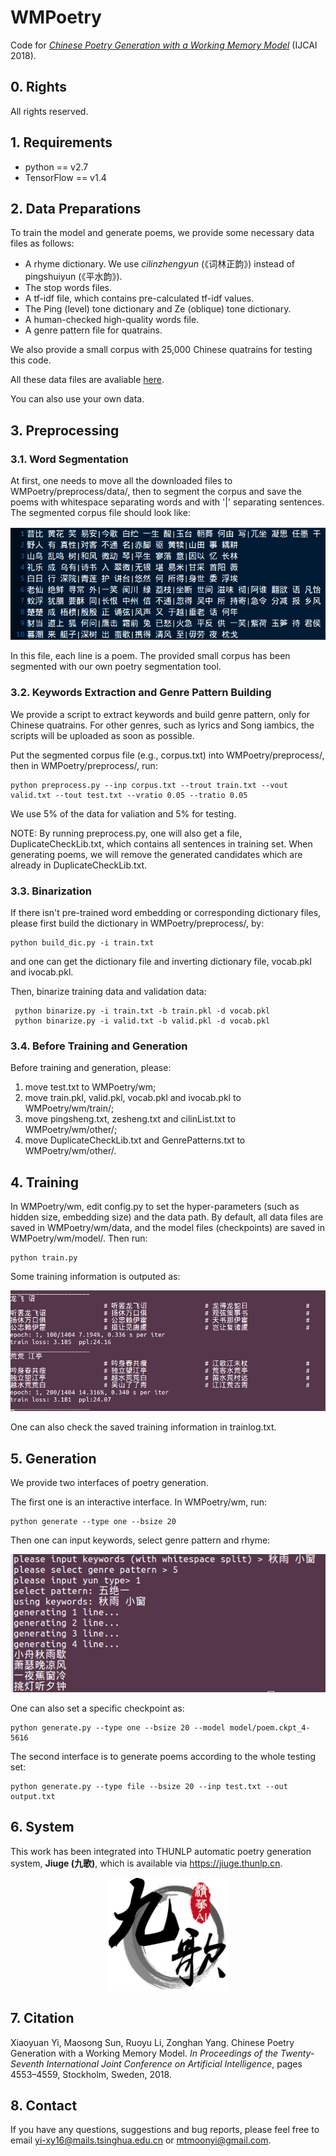 # WMPoetry
Code for [*Chinese Poetry Generation with a Working Memory Model*](https://www.ijcai.org/proceedings/2018/0633.pdf) (IJCAI 2018).
## 0. Rights
All rights reserved.
## 1. Requirements
* python == v2.7
* TensorFlow == v1.4

## 2. Data Preparations
To train the model and generate poems, we provide some necessary data files as follows:

* A rhyme dictionary. We use *cilinzhengyun* (《词林正韵》) instead of pingshuiyun (《平水韵》).
* The stop words files.
* A tf-idf file, which contains pre-calculated tf-idf values.
* The Ping (level) tone dictionary and Ze (oblique) tone dictionary.
* A human-checked high-quality words file.
* A genre pattern file for quatrains.

We also provide a small corpus with 25,000 Chinese quatrains for testing this code.

All these data files are avaliable [here](https://drive.google.com/drive/folders/1YrIC9hUAZ1LRceRPXnpsdtorjIrvJeQy?usp=sharing).

You can also use your own data.

## 3. Preprocessing

### 3.1. Word Segmentation

At first, one needs to move all the downloaded files to WMPoetry/preprocess/data/, then to segment the corpus and save the poems with whitespace separating words and with '|' separating sentences. The segmented corpus file should look like:

![blockchain](pictures/p1.png)

In this file, each line is a poem. The provided small corpus has been segmented with our own poetry segmentation tool.

### 3.2. Keywords Extraction and Genre Pattern Building

We provide a script to extract keywords and build genre pattern, only for Chinese quatrains. For other genres, such as lyrics and Song iambics, the scripts will be uploaded as soon as possible.

Put the segmented corpus file (e.g., corpus.txt) into WMPoetry/preprocess/, then in WMPoetry/preprocess/, run:
```
python preprocess.py --inp corpus.txt --trout train.txt --vout valid.txt --tout test.txt --vratio 0.05 --tratio 0.05
```
We use 5% of the data for valiation and 5% for testing.

NOTE: By running preprocess.py, one will also get a file, DuplicateCheckLib.txt, which contains all sentences in training set. When generating poems, we will remove the generated candidates which are already in DuplicateCheckLib.txt.

### 3.3. Binarization

If there isn't pre-trained word embedding or corresponding dictionary files, please first build the dictionary in WMPoetry/preprocess/, by:
```
python build_dic.py -i train.txt
```
and one can get the dictionary file and inverting dictionary file, vocab.pkl and ivocab.pkl.

Then, binarize training data and validation data:
```
 python binarize.py -i train.txt -b train.pkl -d vocab.pkl
 python binarize.py -i valid.txt -b valid.pkl -d vocab.pkl
```

### 3.4. Before Training and Generation

Before training and generation, please:
1. move test.txt to WMPoetry/wm;
2. move train.pkl, valid.pkl, vocab.pkl and ivocab.pkl to WMPoetry/wm/train/;
3. move pingsheng.txt, zesheng.txt and cilinList.txt to WMPoetry/wm/other/;
4. move DuplicateCheckLib.txt and GenrePatterns.txt to WMPoetry/wm/other/.

## 4. Training
In WMPoetry/wm, edit config.py to set the hyper-parameters (such as hidden size, embedding size) and the data path. By default, all data files are saved in WMPoetry/wm/data, and the model files (checkpoints) are saved in WMPoetry/wm/model/. Then run:
```
python train.py
```
Some training information is outputed as:

![blockchain](pictures/p2.png)

One can also check the saved training information in trainlog.txt.

## 5. Generation
We provide two interfaces of poetry generation.

The first one is an interactive interface. In WMPoetry/wm, run:
```
python generate --type one --bsize 20
```

Then one can input keywords, select genre pattern and rhyme:

![blockchain](pictures/p3.png)

One can also set a specific checkpoint as:
```
python generate.py --type one --bsize 20 --model model/poem.ckpt_4-5616
```

The second interface is to generate poems according to the whole testing set:
```
python generate.py --type file --bsize 20 --inp test.txt --out output.txt
```
## 6. System
This work has been integrated into THUNLP automatic poetry generation system, **Jiuge (九歌)**, which is available via https://jiuge.thunlp.cn. 

<div align=center><img width="190" height="180" src="pictures/logo.png"/></div>

## 7. Citation
 Xiaoyuan Yi, Maosong Sun, Ruoyu Li, Zonghan Yang. Chinese Poetry Generation with a Working Memory Model. *In Proceedings of the Twenty-Seventh International Joint Conference on Artificial Intelligence*, pages 4553–4559, Stockholm, Sweden, 2018.
## 8. Contact
If you have any questions, suggestions and bug reports, please feel free to email yi-xy16@mails.tsinghua.edu.cn or mtmoonyi@gmail.com.
